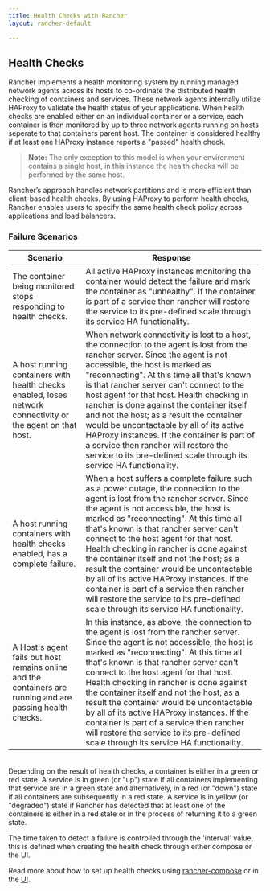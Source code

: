 ```yaml
---
title: Health Checks with Rancher
layout: rancher-default

---
```


## Health Checks

Rancher implements a health monitoring system by running managed network agents across its hosts to co-ordinate the distributed health checking of containers and services. These network agents internally utilize HAProxy to validate the health status of your applications. When health checks are enabled either on an individual container or a service, each container is then monitored by up to three network agents running on hosts seperate to that containers parent host. The container is considered healthy if at least one HAProxy instance reports a "passed" health check.

> **Note:** The only exception to this model is when your environment contains a single host, in this instance the health checks will be performed by the same host.

Rancher’s approach handles network partitions and is more efficient than client-based health checks. By using HAProxy to perform health checks, Rancher enables users to specify the same health check policy across applications and load balancers.

### Failure Scenarios

Scenario | Response
----|----
The container being monitored stops responding to health checks. | All active HAProxy instances monitoring the container would detect the failure and mark the container as "unhealthy". If the container is part of a service then rancher will restore the service to its pre-defined scale through its service HA functionality.
A host running containers with health checks enabled, loses network connectivity or the agent on that host. | When network connectivity is lost to a host, the connection to the agent is lost from the rancher server. Since the agent is not accessible, the host is marked as "reconnecting". At this time all that's known is that rancher server can't connect to the host agent for that host. Health checking in rancher is done against the container itself and not the host; as a result the container would be uncontactable by all of its active HAProxy instances. If the container is part of a service then rancher will restore the service to its pre-defined scale through its service HA functionality.
A host running containers with health checks enabled, has a complete failure. | When a host suffers a complete failure such as a power outage, the connection to the agent is lost from the rancher server. Since the agent is not accessible, the host is marked as "reconnecting". At this time all that's known is that rancher server can't connect to the host agent for that host. Health checking in rancher is done against the container itself and not the host; as a result the container would be uncontactable by all of its active HAProxy instances. If the container is part of a service then rancher will restore the service to its pre-defined scale through its service HA functionality.
A Host's agent fails but host remains online and the containers are running and are passing health checks. | In this instance, as above, the connection to the agent is lost from the rancher server. Since the agent is not accessible, the host is marked as "reconnecting". At this time all that's known is that rancher server can't connect to the host agent for that host. Health checking in rancher is done against the container itself and not the host; as a result the container would be uncontactable by all of its active HAProxy instances. If the container is part of a service then rancher will restore the service to its pre-defined scale through its service HA functionality.

<br>
Depending on the result of health checks, a container is either in a green or red state. A service is in green (or "up") state if all containers implementing that service are in a green state and alternatively, in a red (or "down") state if all containers are subsequently in a red state.  A service is in yellow (or "degraded") state if Rancher has detected that at least one of the containers is either in a red state or in the process of returning it to a green state.

The time taken to detect a failure is controlled through the 'interval' value, this is defined when creating the health check through either compose or the UI.

Read more about how to set up health checks using [rancher-compose]({{site.baseurl}}/rancher/rancher-compose/rancher-services/#health-check-for-services) or in the [UI]({{site.baseurl}}/rancher/rancher-ui/applications/stacks/adding-services/#health-checks).